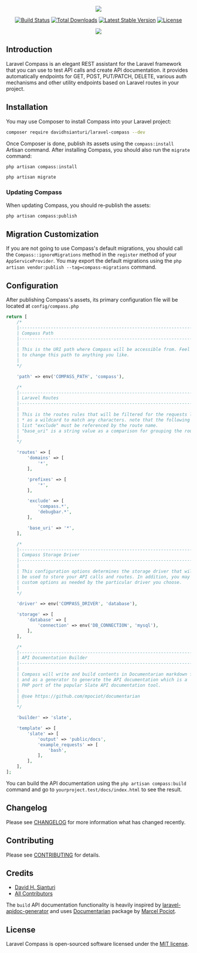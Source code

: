 <p align="center"><img src="https://res.cloudinary.com/dave24hwj8/image/upload/v1570257749/laravel-compass-logo.svg"></p>

<p align="center">
<a href="https://travis-ci.org/davidhsianturi/laravel-compass"><img src="https://travis-ci.org/davidhsianturi/laravel-compass.svg?branch=master" alt="Build Status"></a>
<a href="https://packagist.org/packages/davidhsianturi/laravel-compass"><img src="https://poser.pugx.org/davidhsianturi/laravel-compass/d/total.svg" alt="Total Downloads"></a>
<a href="https://packagist.org/packages/davidhsianturi/laravel-compass"><img src="https://poser.pugx.org/davidhsianturi/laravel-compass/v/stable.svg" alt="Latest Stable Version"></a>
<a href="https://packagist.org/packages/davidhsianturi/laravel-compass"><img src="https://poser.pugx.org/davidhsianturi/laravel-compass/license.svg" alt="License"></a>
</p>

<p align="center">
<kbd>
<img src="https://res.cloudinary.com/dave24hwj8/image/upload/v1582364285/Screen_Shot_2020-02-22_at_16.20.12_PM.png">
</kbd>
</p>

## Introduction

Laravel Compass is an elegant REST assistant for the Laravel framework that you can use to test API calls and create API documentation. it provides automatically endpoints for GET, POST, PUT/PATCH, DELETE, various auth mechanisms and other utility endpoints based on Laravel routes in your project.

## Installation

You may use Composer to install Compass into your Laravel project:

``` bash
composer require davidhsianturi/laravel-compass --dev
```

Once Composer is done, publish its assets using the `compass:install` Artisan command.
After installing Compass, you should also run the `migrate` command:

``` bash
php artisan compass:install

php artisan migrate
```

### Updating Compass

When updating Compass, you should re-publish the assets:

```bash
php artisan compass:publish
```

## Migration Customization

If you are not going to use Compass's default migrations, you should call the `Compass::ignoreMigrations` method in the `register` method of your `AppServiceProvider`.
You may export the default migrations using the `php artisan vendor:publish --tag=compass-migrations` command.

## Configuration

After publishing Compass's assets, its primary configuration file will be located at `config/compass.php`

```php
return [
    /*
    |--------------------------------------------------------------------------
    | Compass Path
    |--------------------------------------------------------------------------
    |
    | This is the URI path where Compass will be accessible from. Feel free
    | to change this path to anything you like.
    |
    */

    'path' => env('COMPASS_PATH', 'compass'),

    /*
    |--------------------------------------------------------------------------
    | Laravel Routes
    |--------------------------------------------------------------------------
    |
    | This is the routes rules that will be filtered for the requests list. use
    | * as a wildcard to match any characters. note that the following array
    | list "exclude" must be referenced by the route name.
    | "base_uri" is a string value as a comparison for grouping the routes.
    |
    */

    'routes' => [
        'domains' => [
            '*',
        ],

        'prefixes' => [
            '*',
        ],

        'exclude' => [
            'compass.*',
            'debugbar.*',
        ],

        'base_uri' => '*',
    ],

    /*
    |--------------------------------------------------------------------------
    | Compass Storage Driver
    |--------------------------------------------------------------------------
    |
    | This configuration options determines the storage driver that will
    | be used to store your API calls and routes. In addition, you may set any
    | custom options as needed by the particular driver you choose.
    |
    */

    'driver' => env('COMPASS_DRIVER', 'database'),

    'storage' => [
        'database' => [
            'connection' => env('DB_CONNECTION', 'mysql'),
        ],
    ],

    /*
    |--------------------------------------------------------------------------
    | API Documentation Builder
    |--------------------------------------------------------------------------
    |
    | Compass will write and build contents in Documentarian markdown files
    | and as a generator to generate the API documentation which is a
    | PHP port of the popular Slate API documentation tool.
    |
    | @see https://github.com/mpociot/documentarian
    |
    */

    'builder' => 'slate',

    'template' => [
        'slate' => [
            'output' => 'public/docs',
            'example_requests' => [
                'bash',
            ],
        ],
    ],
];
```

You can build the API documentation using the `php artisan compass:build` command and go to `yourproject.test/docs/index.html` to see the result.

## Changelog

Please see [CHANGELOG](CHANGELOG.md) for more information what has changed recently.

## Contributing

Please see [CONTRIBUTING](CONTRIBUTING.md) for details.

## Credits

- [David H. Sianturi](https://github.com/davidhsianturi)
- [All Contributors](../../contributors)

The `build` API documentation functionality is heavily inspired by [laravel-apidoc-generator](https://github.com/mpociot/laravel-apidoc-generator) and uses [Documentarian](https://github.com/mpociot/documentarian) package by [Marcel Pociot](https://github.com/mpociot).

## License

Laravel Compass is open-sourced software licensed under the [MIT license](https://opensource.org/licenses/MIT).
